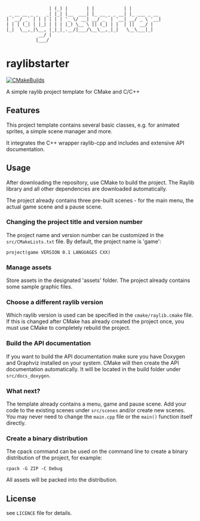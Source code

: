 ```
                | (_) |       | |           | |           
 _ __ __ _ _   _| |_| |__  ___| |_ __ _ _ __| |_ ___ _ __ 
| '__/ _` | | | | | | '_ \/ __| __/ _` | '__| __/ _ \ '__|
| | | (_| | |_| | | | |_) \__ \ || (_| | |  | ||  __/ |   
|_|  \__,_|\__, |_|_|_.__/|___/\__\__,_|_|   \__\___|_|   
            __/ |                                         
           |___/  
```

# raylibstarter

[![CMakeBuilds](https://github.com/chfhhd/raylibstarter/actions/workflows/cmake.yml/badge.svg)](https://github.com/chfhhd/raylibstarter/actions/workflows/cmake.yml)

A simple raylib project template for CMake and C/C++

## Features

This project template contains several basic classes, e.g. for animated sprites, a simple scene manager and more.

It integrates the C++ wrapper raylib-cpp and includes and extensive API documentation.

## Usage

After downloading the repository, use CMake to build the project. The Raylib library and all other dependencies 
are downloaded automatically.

The project already contains three pre-built scenes - for the main menu, the actual game scene and a pause scene.

### Changing the project title and version number

The project name and version number can be customized in the `src/CMakeLists.txt` file. By default, the project 
name is 'game':

```
project(game VERSION 0.1 LANGUAGES CXX)
```

### Manage assets

Store assets in the designated 'assets' folder. The project already contains some sample graphic files.

### Choose a different raylib version

Which raylib version is used can be specified in the `cmake/raylib.cmake` file. If this is changed after CMake has 
already created the project once, you must use CMake to completely rebuild the project.

### Build the API documentation

If you want to build the API documentation make sure you have Doxygen and Graphviz installed on your system. 
CMake will then create the API documentation automatically. It will be located in the build folder under
`src/docs_doxygen`.

### What next?

The template already contains a menu, game and pause scene. Add your code to the existing scenes under 
`src/scenes` and/or create new scenes. You may never need to change the `main.cpp` file or the `main()` 
function itself directly.

### Create a binary distribution

The cpack command can be used on the command line to create a binary distribution of the project, for example:

```
cpack -G ZIP -C Debug
```

All assets will be packed into the distribution.

## License

see `LICENCE` file for details.
